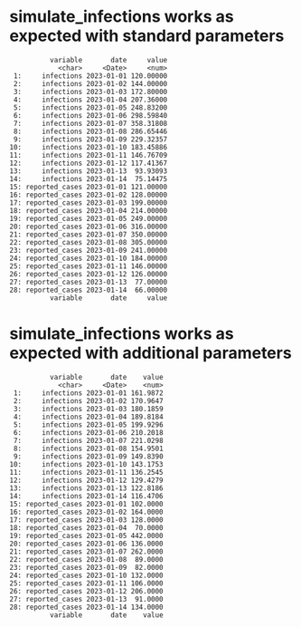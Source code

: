 # simulate_infections works as expected with standard parameters

              variable       date     value
                <char>     <Date>     <num>
     1:     infections 2023-01-01 120.00000
     2:     infections 2023-01-02 144.00000
     3:     infections 2023-01-03 172.80000
     4:     infections 2023-01-04 207.36000
     5:     infections 2023-01-05 248.83200
     6:     infections 2023-01-06 298.59840
     7:     infections 2023-01-07 358.31808
     8:     infections 2023-01-08 286.65446
     9:     infections 2023-01-09 229.32357
    10:     infections 2023-01-10 183.45886
    11:     infections 2023-01-11 146.76709
    12:     infections 2023-01-12 117.41367
    13:     infections 2023-01-13  93.93093
    14:     infections 2023-01-14  75.14475
    15: reported_cases 2023-01-01 121.00000
    16: reported_cases 2023-01-02 128.00000
    17: reported_cases 2023-01-03 199.00000
    18: reported_cases 2023-01-04 214.00000
    19: reported_cases 2023-01-05 249.00000
    20: reported_cases 2023-01-06 316.00000
    21: reported_cases 2023-01-07 350.00000
    22: reported_cases 2023-01-08 305.00000
    23: reported_cases 2023-01-09 241.00000
    24: reported_cases 2023-01-10 184.00000
    25: reported_cases 2023-01-11 146.00000
    26: reported_cases 2023-01-12 126.00000
    27: reported_cases 2023-01-13  77.00000
    28: reported_cases 2023-01-14  66.00000
              variable       date     value

# simulate_infections works as expected with additional parameters

              variable       date    value
                <char>     <Date>    <num>
     1:     infections 2023-01-01 161.9872
     2:     infections 2023-01-02 170.9647
     3:     infections 2023-01-03 180.1859
     4:     infections 2023-01-04 189.8184
     5:     infections 2023-01-05 199.9296
     6:     infections 2023-01-06 210.2018
     7:     infections 2023-01-07 221.0298
     8:     infections 2023-01-08 154.9501
     9:     infections 2023-01-09 149.8390
    10:     infections 2023-01-10 143.1753
    11:     infections 2023-01-11 136.2545
    12:     infections 2023-01-12 129.4279
    13:     infections 2023-01-13 122.8186
    14:     infections 2023-01-14 116.4706
    15: reported_cases 2023-01-01 102.0000
    16: reported_cases 2023-01-02 164.0000
    17: reported_cases 2023-01-03 128.0000
    18: reported_cases 2023-01-04  70.0000
    19: reported_cases 2023-01-05 442.0000
    20: reported_cases 2023-01-06 136.0000
    21: reported_cases 2023-01-07 262.0000
    22: reported_cases 2023-01-08  89.0000
    23: reported_cases 2023-01-09  82.0000
    24: reported_cases 2023-01-10 132.0000
    25: reported_cases 2023-01-11 106.0000
    26: reported_cases 2023-01-12 206.0000
    27: reported_cases 2023-01-13  91.0000
    28: reported_cases 2023-01-14 134.0000
              variable       date    value

